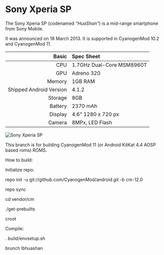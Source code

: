 Sony Xperia SP
==============

The Sony Xperia SP (codenamed _"HuaShan"_) is a mid-range smartphone from Sony Mobile.

It was announced on 18 March 2013. It is supported in CyanogenMod 10.2 and CyanogenMod 11.

Basic   | Spec Sheet
-------:|:-------------------------
CPU     | 1.7GHz Dual-Core MSM8960T
GPU     | Adreno 320
Memory  | 1GB RAM
Shipped Android Version | 4.1.2
Storage | 8GB
Battery | 2370 mAh
Display | 4.6" 1280 x 720 px
Camera  | 8MPx, LED Flash

![Sony Xperia SP](http://wiki.cyanogenmod.org/images/e/e5/Huashan2.png "Sony Xperia SP in white")

This branch is for building CyanogenMod 11 (or Android KitKat 4.4 AOSP based roms) ROMS.



How to build:

Initialize repo:


repo init -u git://github.com/CyanogenMod/android.git -b cm-12.0

repo sync

cd vendor/cm

./get-prebuilts

croot


Compile:

. build/envsetup.sh

brunch lbhuashan 


